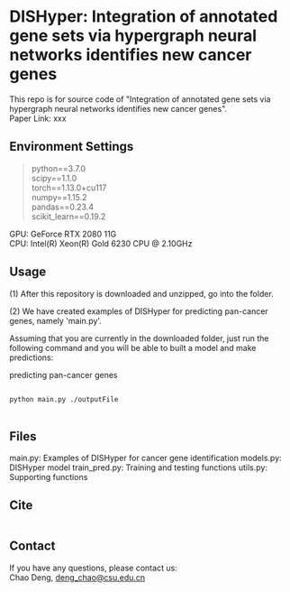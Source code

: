 # DISHyper: Integration of annotated gene sets via hypergraph neural networks identifies new cancer genes
This repo is for source code of "Integration of annotated gene sets via hypergraph neural networks identifies new cancer genes". \
Paper Link: xxx
## Environment Settings
> python==3.7.0 \
> scipy==1.1.0 \
> torch==1.13.0+cu117 \
> numpy==1.15.2 \
> pandas==0.23.4 \
> scikit_learn==0.19.2

GPU: GeForce RTX 2080 11G \
CPU: Intel(R) Xeon(R) Gold 6230 CPU @ 2.10GHz
## Usage
(1) After this repository is downloaded and unzipped, go into the folder. 

(2) We have created examples of DISHyper for predicting pan-cancer genes, namely 'main.py'.

Assuming that you are currently in the downloaded folder, just run the following command and you will be able to built a model and make predictions:

predicting pan-cancer genes
```bash
 
python main.py ./outputFile
 
 ```
 
## Files
main.py: Examples of DISHyper for cancer gene identification
models.py: DISHyper model
train_pred.py: Training and testing functions
utils.py: Supporting functions

## Cite
```

```
## Contact
If you have any questions, please contact us:<br>
Chao Deng, deng_chao@csu.edu.cn <br>
 
